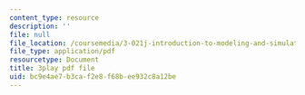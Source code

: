 ```yaml
---
content_type: resource
description: ''
file: null
file_location: /coursemedia/3-021j-introduction-to-modeling-and-simulation-spring-2012/bc9e4ae7b3caf2e8f68bee932c8a12be_VsQi0jHQ3to.pdf
file_type: application/pdf
resourcetype: Document
title: 3play pdf file
uid: bc9e4ae7-b3ca-f2e8-f68b-ee932c8a12be
---
```

